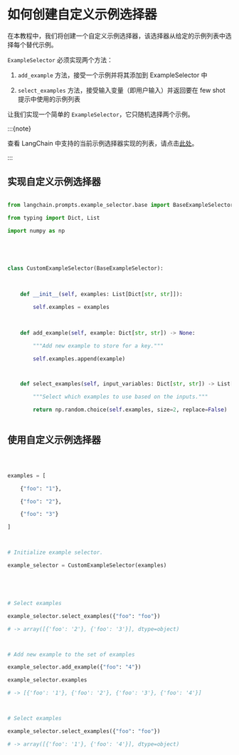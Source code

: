# 如何创建自定义示例选择器



在本教程中，我们将创建一个自定义示例选择器，该选择器从给定的示例列表中选择每个替代示例。



`ExampleSelector` 必须实现两个方法：



1. `add_example` 方法，接受一个示例并将其添加到 ExampleSelector 中

2. `select_examples` 方法，接受输入变量（即用户输入）并返回要在 few shot 提示中使用的示例列表



让我们实现一个简单的 `ExampleSelector`，它只随机选择两个示例。



:::{note}

查看 LangChain 中支持的当前示例选择器实现的列表，请点击[此处](../../prompt_templates/getting_started.md)。

:::



<!-- TODO(shreya): 添加正确的链接。 -->



## 实现自定义示例选择器



```python

from langchain.prompts.example_selector.base import BaseExampleSelector

from typing import Dict, List

import numpy as np





class CustomExampleSelector(BaseExampleSelector):

    

    def __init__(self, examples: List[Dict[str, str]]):

        self.examples = examples

    

    def add_example(self, example: Dict[str, str]) -> None:

        """Add new example to store for a key."""

        self.examples.append(example)



    def select_examples(self, input_variables: Dict[str, str]) -> List[dict]:

        """Select which examples to use based on the inputs."""

        return np.random.choice(self.examples, size=2, replace=False)



```





## 使用自定义示例选择器



```python



examples = [

    {"foo": "1"},

    {"foo": "2"},

    {"foo": "3"}

]



# Initialize example selector.

example_selector = CustomExampleSelector(examples)





# Select examples

example_selector.select_examples({"foo": "foo"})

# -> array([{'foo': '2'}, {'foo': '3'}], dtype=object)



# Add new example to the set of examples

example_selector.add_example({"foo": "4"})

example_selector.examples

# -> [{'foo': '1'}, {'foo': '2'}, {'foo': '3'}, {'foo': '4'}]



# Select examples

example_selector.select_examples({"foo": "foo"})

# -> array([{'foo': '1'}, {'foo': '4'}], dtype=object)

```

